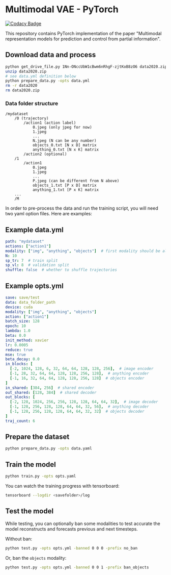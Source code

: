 # Multimodal VAE - PyTorch

[![Codacy Badge](https://api.codacy.com/project/badge/Grade/5a7dc413c50e47b58350982f1c9d3d07)](https://app.codacy.com/gh/alper111/multimodal-vae?utm_source=github.com&utm_medium=referral&utm_content=alper111/multimodal-vae&utm_campaign=Badge_Grade)

This repository contains PyTorch implementation of the paper "Multimodal representation models for prediction and control from partial information".

## Download data and process
```bash
python get_drive_file.py 1Nn-ONccUbW1cBwm6nRhgF-zjtKoB8zO6 data2020.zip
unzip data2020.zip
# see data.yml definition below
python prepare_data.py -opts data.yml
rm -r data2020
rm data2020.zip
```

### Data folder structure
```
/mydataset
    /0 (trajectory)
        /action1 (action label)
            0.jpeg (only jpeg for now)
            1.jpeg
            ...
            N.jpeg (N can be any number)
            objects_0.txt [N x D] matrix
            anything_0.txt [N x K] matrix
        /action2 (optional)
    /1
        /action1
            0.jpeg
            1.jpeg
            ...
            P.jpeg (can be different from N above)
            objects_1.txt [P x D] matrix
            anything_1.txt [P x K] matrix
    ...
    /M
```

In order to pre-process the data and run the training script, you will need two yaml option files. Here are examples:

## Example data.yml
```yaml
path: "mydataset"
actions: ["action1"]
modality: ["img", "anything", "objects"]  # first modality should be always img
N: 10
sp_tr: 7  # train split
sp_vl: 8  # validation split
shuffle: false  # whether to shuffle trajectories
```

## Example opts.yml
```yaml
save: save/test
data: data_folder_path
device: cuda
modality: ["img", "anything", "objects"]
action: ["action1"]
batch_size: 128
epoch: 10
lambda: 1.0
beta: 0.0
init_method: xavier
lr: 0.0005
reduce: true
mse: true
beta_decay: 0.0
in_blocks: [
  [-2, 1024, 128, 6, 32, 64, 64, 128, 128, 256],  # image encoder
  [-1, 28, 32, 64, 64, 128, 128, 256, 128],  # anything encoder
  [-1, 16, 32, 64, 64, 128, 128, 256, 128]  # objects encoder
]
in_shared: [384, 256]  # shared encoder
out_shared: [128, 384]  # shared decoder
out_blocks: [
  [-2, 128, 1024, 256, 256, 128, 128, 64, 64, 32],  # image decoder
  [-1, 128, 256, 128, 128, 64, 64, 32, 56],  # anything decoder
  [-1, 128, 256, 128, 128, 64, 64, 32, 32]  # objects decoder
]
traj_count: 6
```

## Prepare the dataset
```bash
python prepare_data.py -opts data.yaml
```

## Train the model
```bash
python train.py -opts opts.yaml
```

You can watch the training progress with tensorboard:
```bash
tensorboard --logdir <savefolder>/log
```

## Test the model
While testing, you can optionally ban some modalities to test accurate the model reconstructs and forecasts previous and next timesteps.

Without ban:
```bash
python test.py -opts opts.yml -banned 0 0 0 -prefix no_ban
```

Or, ban the `objects` modality:
```bash
python test.py -opts opts.yml -banned 0 0 1 -prefix ban_objects
```
